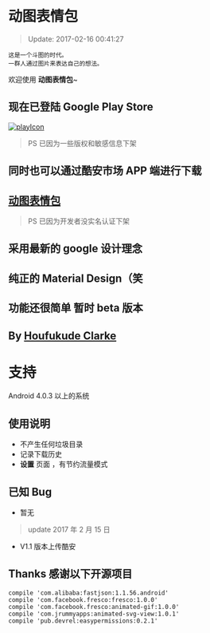 # 动图表情包

> Update: 2017-02-16 00:41:27

    这是一个斗图的时代。
    一群人通过图片来表达自己的想法。

欢迎使用 **动图表情包**~

## 现在已登陆 Google Play Store

[![playIcon](https://s2.loli.net/2022/01/28/BgTHZGDpwiVd7b4.png)](https://play.google.com/store/apps/details?id=tk.houfukude.picturefight)

> PS 已因为一些版权和敏感信息下架

## 同时也可以通过酷安市场 APP 端进行下载

## [动图表情包](http://www.coolapk.com/apk/tk.houfukude.picturefight)

> PS 已因为开发者没实名认证下架

## 采用最新的 google 设计理念

## 纯正的 Material Design（笑

## 功能还很简单 暂时 beta 版本

## By [Houfukude Clarke](https://plus.google.com/+HoufukudeClarke)

# 支持

Android 4.0.3 以上的系统

## 使用说明

-   不产生任何垃圾目录
-   记录下载历史
-   **设置** 页面 ，有节约流量模式

## 已知 Bug

-   暂无

> update 2017 年 2 月 15 日

-   V1.1 版本上传酷安

## Thanks 感谢以下开源项目

```
compile 'com.alibaba:fastjson:1.1.56.android'
compile 'com.facebook.fresco:fresco:1.0.0'
compile 'com.facebook.fresco:animated-gif:1.0.0'
compile 'com.jrummyapps:animated-svg-view:1.0.1'
compile 'pub.devrel:easypermissions:0.2.1'
```
